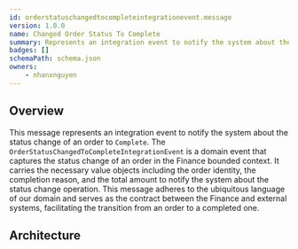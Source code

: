 ```yaml
---
id: orderstatuschangedtocompleteintegrationevent.message
version: 1.0.0
name: Changed Order Status To Complete
summary: Represents an integration event to notify the system about the status change of an order to `Complete`
badges: []
schemaPath: schema.json
owners:
	- nhanxnguyen
---
```


## Overview

This message represents an integration event to notify the system about the status change of an order to `Complete`. The `OrderStatusChangedToCompleteIntegrationEvent` is a domain event that captures the status change of an order in the Finance bounded context. It carries the necessary value objects including the order identity, the completion reason, and the total amount to notify the system about the status change operation. This message adheres to the ubiquitous language of our domain and serves as the contract between the Finance and external systems, facilitating the transition from an order to a completed one.

## Architecture

<NodeGraph />

